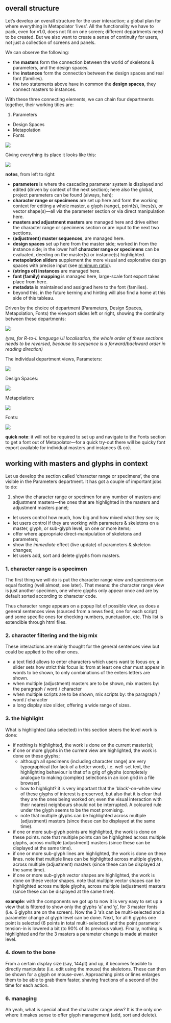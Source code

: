 ## overall structure
Let’s develop an overall structure for the user interaction; a global plan for where everything in Metapolator ‘lives’. All the functionality we have to pack, even for v1.0, does not fit on one screen; different departments need to be created. But we also want to create a sense of continuity for users, not just a collection of screens and panels.

We can observe the following:

* the **masters** form the connection between the world of skeletons & parameters, and the design spaces.
* the **instances** form the connection between the design spaces and real font (families).
* the two statements above have in common the **design spaces**, they connect masters to instances.

With these three connecting elements, we can chain four departments together, their working titles are:

1. Parameters
* Design Spaces
* Metapolation
* Fonts

![](http://mmiworks.net/metapolator/trainof4.png)

Giving everything its place it looks like this:

![](http://mmiworks.net/metapolator/refined6.png)

**notes**, from left to right:

* **parameters** is where the cascading parameter system is displayed and edited (driven by context of the next section); here also the global, project parameters can be found (always, heh);
* **character range or specimens** are set up here and form the working context for editing a whole master, a glyph (range), point(s), lines(s), or vector shape(s)—all via the parameter section or via direct manipulation here.
* **masters and adjustment masters** are managed here and drive either the character range or specimens section or are input to the next two sections.
* **(adjustment) master sequences**, are managed here.
* **design spaces** set up here from the master side; worked in from the instance side; in the lower half **character range or specimens** can be evaluated, deeding on the master(s) or instance(s) highlighted.
* **metapolation sliders** supplement the more visual and explorative design spaces with precise input (see [minimum ratio](https://github.com/metapolator/metapolator/wiki/metapolation#minimum-ratio)).
* **(strings of) instances** are managed here.
* **font (family) mapping** is managed here, large-scale font export takes place from here.
* **metadata** is maintained and assigned here to the font (families).
* beyond this, in the future kerning and hinting will also find a home at this side of this tableau.

Driven by the choice of department (Parameters, Design Spaces, Metapolation, Fonts) the viewport slides left or right, showing the continuity between these departments:

![](http://mmiworks.net/metapolator/slide5.png)

_(yes, for R-to-L language UI localisation, the whole order of these sections needs to be reversed, because its sequence is a forward/backward order in reading direction)_

The individual department views, Parameters:

![](http://mmiworks.net/metapolator/paraview.png)

Design Spaces:

![](http://mmiworks.net/metapolator/designview2.png)

Metapolation:

![](http://mmiworks.net/metapolator/metapolview2.png)

Fonts:

![](http://mmiworks.net/metapolator/fontsview.png)

**quick note**: it will not be required to set up and navigate to the Fonts section to get a font out of Metapolator—for a quick try-out there will be quicky font export available for individual masters and instances (& co).

## working with masters and glyphs in context
Let us develop the section called ‘character range or specimens’, the one visible in the Parameters department. It has got a couple of important jobs to do:

1. show the character range or specimen for any number of masters and adjustment masters—the ones that are highlighted in the masters and adjustment masters panel;
* let users control how much, how big and how mixed what they _see_ is;
* let users control if they are working with parameters & skeletons on a master, glyph, or sub-glyph level, on one or more items;
* offer where appropriate direct-manipulation of skeletons and parameters;
* show the _immediate_ effect (live update) of parameters & skeleton changes;
* let users add, sort and delete glyphs from masters.

### 1. character range is a specimen
The first thing we will do is put the character range view and specimens on equal footing (well almost, see later). That means: the character range view is just another specimen, one where glyphs only appear once and are by default sorted according to character code.

Thus character range appears on a popup list of possible view, as does a general sentences view (sourced from a news feed, one for each script) and some specific ones for checking numbers, punctuation, etc. This list is extendible through html files.

### 2. character filtering and the big mix
These interactions are mainly thought for the general sentences view but could be applied to the other ones.

* a text field allows to enter characters which users want to focus on; a slider sets how strict this focus is: from at least one char must appear in words to be shown, to only combinations of the enters letters are shown.
* when multiple (adjustment) masters are to be shown, mix masters by: the paragraph / word / character
* when multiple scripts are to be shown, mix scripts by: the paragraph / word / character
* a long display size slider, offering a wide range of sizes.

### 3. the highlight
What is highlighted (aka selected) in this section steers the level work is done:

* if nothing is highlighted, the work is done on the current master(s);
* if one or more glyphs in the current view are highlighted, the work is done on these glyphs;
  * although all specimens (including character range) are very typographical (for lack of a better word), i.e. well-set text, the highlighting behaviour is that of a grig of glyphs (completely analogue to making (complex) selections in an icon grid in a file browser).
  * how to highlight? it is very important that the ‘black’-on-white view of these glyphs of interest is preserved, but also that it is clear that they are the ones being worked on; even the visual interaction with their nearest neighbours should not be interrupted. A coloured rule under the glyph seems to be the most promising.
  * note that multiple glyphs can be highlighted across multiple (adjustment) masters (since these can be displayed at the same time).
* if one or more sub-glyph points are highlighted, the work is done on these points. note that multiple points can be highlighted across multiple glyphs, across multiple (adjustment) masters (since these can be displayed at the same time).
* if one or more sub-glyph lines are highlighted, the work is done on these lines. note that multiple lines can be highlighted across multiple glyphs, across multiple (adjustment) masters (since these can be displayed at the same time).
* if one or more sub-glyph vector shapes are highlighted, the work is done on these vector shapes. note that multiple vector shapes can be highlighted across multiple glyphs, across multiple (adjustment) masters (since these can be displayed at the same time).

**example**: with the components we got up to now it is very easy to set up a view that is filtered to show only the glyphs ‘a’ and ‘g’, for 3 master fonts (i.e. 6 glyphs are on the screen). Now the 3 ‘a’s can be multi-selected and a parameter change at glyph level can be done. Next, for all 6 glyphs one point is selected (6 points in total multi-selected) and the point parameter tension-in is lowered a bit (to 90% of its previous value). Finally, nothing is highlighted and for the 3 masters a parameter change is made at master level.

### 4. down to the bone
From a certain display size (say, 144pt) and up, it becomes feasible to directly manipulate (i.e. edit using the mouse) the skeletons. These can then be shown for a glyph on mouse-over. Approaching pints or lines enlarges them to be able to grab them faster, shaving fractions of a second of the time for each action.

### 6. managing
Ah yeah, what is special about the character range view? It is the only one where it makes sense to offer glyph management (add, sort and delete).